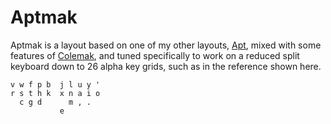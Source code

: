 # Aptmak

Aptmak is a layout based on one of my other layouts, [Apt](https://github.com/Apsu/apt), mixed with some features of [Colemak](https://colemak.com), and tuned specifically to work on a reduced split keyboard down to 26 alpha key grids, such as in the reference shown here.

```
v w f p b  j l u y '
r s t h k  x n a i o
  c g d      m , .
           e
```
